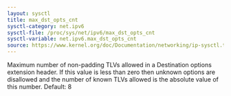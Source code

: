 ```yaml
---
layout: sysctl
title: max_dst_opts_cnt
sysctl-category: net.ipv6
sysctl-file: /proc/sys/net/ipv6/max_dst_opts_cnt
sysctl-variable: net.ipv6.max_dst_opts_cnt
source: https://www.kernel.org/doc/Documentation/networking/ip-sysctl.txt
---
```

Maximum number of non-padding TLVs allowed in a Destination
options extension header. If this value is less than zero
then unknown options are disallowed and the number of known
TLVs allowed is the absolute value of this number.
Default: 8


